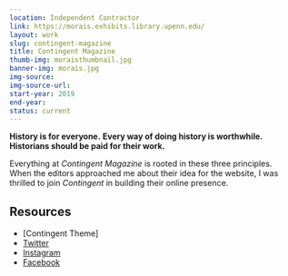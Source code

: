 ```yaml
---
location: Independent Contractor
link: https://morais.exhibits.library.upenn.edu/
layout: work
slug: contingent-magazine 
title: Contingent Magazine
thumb-img: moraisthumbnail.jpg
banner-img: morais.jpg
img-source: 
img-source-url: 
start-year: 2019
end-year: 
status: current 
---
```


**History is for everyone.**
**Every way of doing history is worthwhile.**
**Historians should be paid for their work.**

Everything at *Contingent Magazine* is rooted in these three principles. When the editors approached me about their idea for the website, I was thrilled to join *Contingent* in building their online presence. 

## Resources  
- [Contingent Theme]
- [Twitter]()
- [Instagram]()
- [Facebook]()